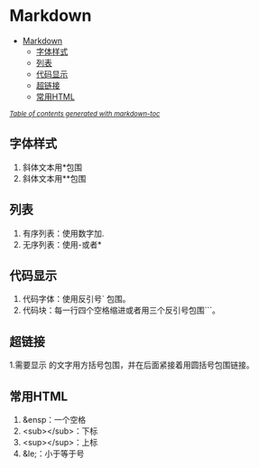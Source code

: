 # Markdown

- [Markdown](#markdown)
    * [字体样式](#----)
    * [列表](#--)
    * [代码显示](#----)
    * [超链接](#---)
    * [常用HTML](#--html)

<small><i><a href='http://ecotrust-canada.github.io/markdown-toc/'>Table of contents generated with markdown-toc</a></i></small>

## 字体样式
1. 斜体文本用*包围
2. 斜体文本用**包围   

## 列表
1. 有序列表：使用数字加.
2. 无序列表：使用-或者*  

## 代码显示
1. 代码字体：使用反引号\` 包围。
2. 代码块：每一行四个空格缩进或者用三个反引号包围\```。  

## 超链接
1.需要显示 的文字用方括号包围，并在后面紧接着用圆括号包围链接。   

## 常用HTML
1. &ensp：一个空格
2. \<sub>\</sub>：下标
3. \<sup>\</sup>：上标
4. \&le;：小于等于号
